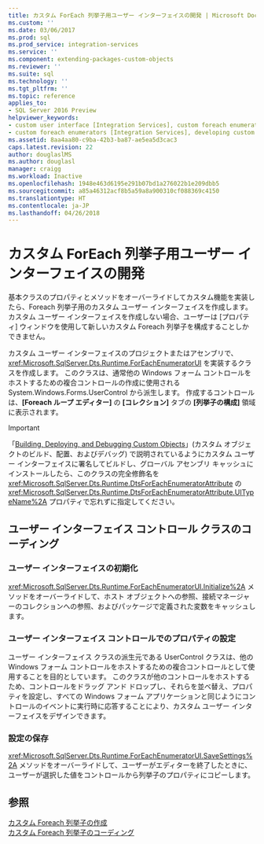```yaml
---
title: カスタム ForEach 列挙子用ユーザー インターフェイスの開発 | Microsoft Docs
ms.custom: ''
ms.date: 03/06/2017
ms.prod: sql
ms.prod_service: integration-services
ms.service: ''
ms.component: extending-packages-custom-objects
ms.reviewer: ''
ms.suite: sql
ms.technology: ''
ms.tgt_pltfrm: ''
ms.topic: reference
applies_to:
- SQL Server 2016 Preview
helpviewer_keywords:
- custom user interface [Integration Services], custom foreach enumerators
- custom foreach enumerators [Integration Services], developing custom user interface
ms.assetid: 8aa4aa80-c9ba-42b3-ba87-ae5ea5d3cac3
caps.latest.revision: 22
author: douglaslMS
ms.author: douglasl
manager: craigg
ms.workload: Inactive
ms.openlocfilehash: 1948e463d6195e291b07bd1a276022b1e209dbb5
ms.sourcegitcommit: a85a46312acf8b5a59a8a900310cf088369c4150
ms.translationtype: HT
ms.contentlocale: ja-JP
ms.lasthandoff: 04/26/2018
---
```

# <a name="developing-a-user-interface-for-a-custom-foreach-enumerator"></a>カスタム ForEach 列挙子用ユーザー インターフェイスの開発
  基本クラスのプロパティとメソッドをオーバーライドしてカスタム機能を実装したら、Foreach 列挙子用のカスタム ユーザー インターフェイスを作成します。 カスタム ユーザー インターフェイスを作成しない場合、ユーザーは [プロパティ] ウィンドウを使用して新しいカスタム Foreach 列挙子を構成することしかできません。  
  
 カスタム ユーザー インターフェイスのプロジェクトまたはアセンブリで、<xref:Microsoft.SqlServer.Dts.Runtime.ForEachEnumeratorUI> を実装するクラスを作成します。 このクラスは、通常他の Windows フォーム コントロールをホストするための複合コントロールの作成に使用される System.Windows.Forms.UserControl から派生します。 作成するコントロールは、**[Foreach ループ エディター]** の **[コレクション]** タブの **[列挙子の構成]** 領域に表示されます。  
  
> [!IMPORTANT]  
>  「[Building, Deploying, and Debugging Custom Objects](../../../integration-services/extending-packages-custom-objects/building-deploying-and-debugging-custom-objects.md)」(カスタム オブジェクトのビルド、配置、およびデバッグ) で説明されているようにカスタム ユーザー インターフェイスに署名してビルドし、グローバル アセンブリ キャッシュにインストールしたら、このクラスの完全修飾名を <xref:Microsoft.SqlServer.Dts.Runtime.DtsForEachEnumeratorAttribute> の <xref:Microsoft.SqlServer.Dts.Runtime.DtsForEachEnumeratorAttribute.UITypeName%2A> プロパティで忘れずに指定してください。  
  
## <a name="coding-the-user-interface-control-class"></a>ユーザー インターフェイス コントロール クラスのコーディング  
  
### <a name="initializing-the-user-interface"></a>ユーザー インターフェイスの初期化  
 <xref:Microsoft.SqlServer.Dts.Runtime.ForEachEnumeratorUI.Initialize%2A> メソッドをオーバーライドして、ホスト オブジェクトへの参照、接続マネージャーのコレクションへの参照、およびパッケージで定義された変数をキャッシュします。  
  
### <a name="setting-properties-on-the-user-interface-control"></a>ユーザー インターフェイス コントロールでのプロパティの設定  
 ユーザー インターフェイス クラスの派生元である UserControl クラスは、他の Windows フォーム コントロールをホストするための複合コントロールとして使用することを目的としています。 このクラスが他のコントロールをホストするため、コントロールをドラッグ アンド ドロップし、それらを並べ替え、プロパティを設定し、すべての Windows フォーム アプリケーションと同じようにコントロールのイベントに実行時に応答することにより、カスタム ユーザー インターフェイスをデザインできます。  
  
### <a name="saving-settings"></a>設定の保存  
 <xref:Microsoft.SqlServer.Dts.Runtime.ForEachEnumeratorUI.SaveSettings%2A> メソッドをオーバーライドして、ユーザーがエディターを終了したときに、ユーザーが選択した値をコントロールから列挙子のプロパティにコピーします。  
  
## <a name="see-also"></a>参照  
 [カスタム Foreach 列挙子の作成](../../../integration-services/extending-packages-custom-objects/foreach-enumerator/creating-a-custom-foreach-enumerator.md)   
 [カスタム Foreach 列挙子のコーディング](../../../integration-services/extending-packages-custom-objects/foreach-enumerator/coding-a-custom-foreach-enumerator.md)  
  
  
